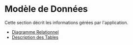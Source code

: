 # Modèle de Données

Cette section décrit les informations gérées par l'application.

- [Diagramme Relationnel](./01_Diagramme_Relationnel.md)
- [Description des Tables](./02_Description_Tables.md) 